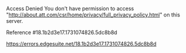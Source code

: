 Access Denied
You don't have permission to access "http://about.att.com/csr/home/privacy/full_privacy_policy.html" on this server.

Reference #18.1b2d3e17.1731074826.5dc8b8d

https://errors.edgesuite.net/18.1b2d3e17.1731074826.5dc8b8d
